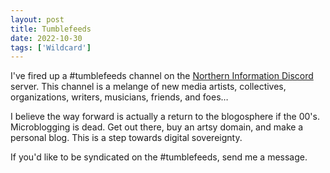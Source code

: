 ```yaml
---
layout: post
title: Tumblefeeds
date: 2022-10-30
tags: ['Wildcard']
---
```

I've fired up a #tumblefeeds channel on the [Northern Information Discord](https://discord.gg/FHDdUJugzU) server. This channel is a melange of new media artists, collectives, organizations, writers, musicians, friends, and foes…

I believe the way forward is actually a return to the blogosphere if the 00's. Microblogging is dead. Get out there, buy an artsy domain, and make a personal blog. This is a step towards digital sovereignty.

If you'd like to be syndicated on the #tumblefeeds, send me a message.